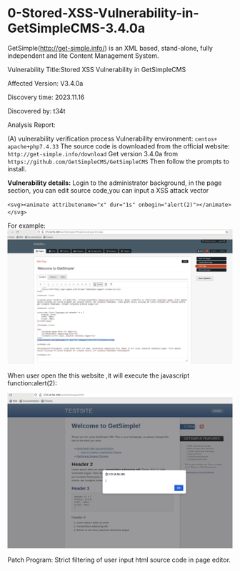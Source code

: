 # 0-Stored-XSS-Vulnerability-in-GetSimpleCMS-3.4.0a

GetSimple(http://get-simple.info/) is an XML based, stand-alone, fully independent and lite Content Management System. 

Vulnerability Title:Stored XSS Vulnerability in GetSimpleCMS

Affected Version: V3.4.0a

Discovery time: 2023.11.16
 

Discovered by: t34t
 

Analysis Report: 

(A) vulnerability verification process
Vulnerability environment: `centos+ apache+php7.4.33`
The source code is downloaded from the official website:
`http://get-simple.info/download`
Get version 3.4.0a from
`https://github.com/GetSimpleCMS/GetSimpleCMS`
Then follow the prompts to install.

**Vulnerability details:**
Login  to the administrator background, in the page section, you can edit source code,you can input a XSS attack vector

`<svg><animate attributename="x" dur="1s" onbegin="alert(2)"></animate></svg>`

For example:
![Alt text](<Screenshot 2023-11-16 at 18.09.53.png>)

When user open the this website ,it will execute the javascript function:alert(2):

![Alt text](<Screenshot 2023-11-16 at 18.10.49.png>)


Patch Program:
Strict filtering of user input html source code in page editor.
